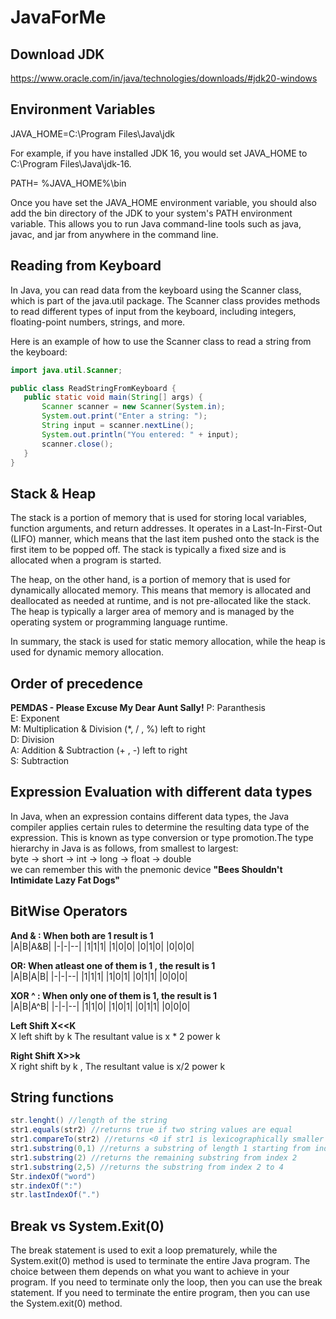 # JavaForMe
## Download JDK
 https://www.oracle.com/in/java/technologies/downloads/#jdk20-windows

## Environment Variables
JAVA_HOME=C:\Program Files\Java\jdk<version>

For example, if you have installed JDK 16, you would set JAVA_HOME to C:\Program Files\Java\jdk-16.

PATH= %JAVA_HOME%\bin

Once you have set the JAVA_HOME environment variable, you should also add the bin directory of the JDK to your system's PATH environment variable. This allows you to run Java command-line tools such as java, javac, and jar from anywhere in the command line. 

 ## Reading from Keyboard
 In Java, you can read data from the keyboard using the Scanner class, which is part of the java.util package. The Scanner class provides methods to read different types of input from the keyboard, including integers, floating-point numbers, strings, and more.

Here is an example of how to use the Scanner class to read a string from the keyboard:
 ```java
 import java.util.Scanner;

public class ReadStringFromKeyboard {
    public static void main(String[] args) {
        Scanner scanner = new Scanner(System.in);
        System.out.print("Enter a string: ");
        String input = scanner.nextLine();
        System.out.println("You entered: " + input);
        scanner.close();
    }
}
```
## Stack & Heap
The stack is a portion of memory that is used for storing local variables, function arguments, and return addresses. It operates in a Last-In-First-Out (LIFO) manner, which means that the last item pushed onto the stack is the first item to be popped off. The stack is typically a fixed size and is allocated when a program is started.

The heap, on the other hand, is a portion of memory that is used for dynamically allocated memory. This means that memory is allocated and deallocated as needed at runtime, and is not pre-allocated like the stack. The heap is typically a larger area of memory and is managed by the operating system or programming language runtime.

In summary, the stack is used for static memory allocation, while the heap is used for dynamic memory allocation.
 
 ## Order of precedence
 **PEMDAS - Please Excuse My Dear Aunt Sally!** 
 P: Paranthesis  
 E: Exponent  
 M: Multiplication & Division (*, / , %) left to right   
 D: Division  
 A: Addition  & Subtraction (+ , -) left to right  
 S: Subtraction  

 ## Expression Evaluation with different data types
In Java, when an expression contains different data types, the Java compiler applies certain rules to determine the resulting data type of the expression. This is known as type conversion or type promotion.The type hierarchy in Java is as follows, from smallest to largest:  
byte -> short -> int -> long -> float -> double  
we can remember this with the pnemonic device  **"Bees Shouldn't Intimidate Lazy Fat Dogs"**  
 
## BitWise Operators
 **And & : When both are 1 result is 1**    
 |A|B|A&B|
 |-|-|--|
 |1|1|1|
 |1|0|0|
 |0|1|0|
 |0|0|0| 
 
**OR: When atleast one of them is 1 , the result is 1**  
 |A|B|A\|B|
 |-|-|--|
 |1|1|1|
 |1|0|1|
 |0|1|1|
 |0|0|0|  
 
 **XOR ^ : When only one of them is 1, the result is 1**  
 |A|B|A^B|
 |-|-|--|
 |1|1|0|
 |1|0|1|
 |0|1|1|
 |0|0|0| 

 **Left Shift X<<K**   
 X left shift by k The resultant value is x * 2 power k  
 
 **Right Shift X>>k**  
 X right shift by k , The resultant value is x/2 power k  

## String functions
```java
str.lenght() //length of the string
str1.equals(str2) //returns true if two string values are equal
str1.compareTo(str2) //returns <0 if str1 is lexicographically smaller than b, >0 if larger, 0 if equal
str1.substring(0,1) //returns a substring of length 1 starting from index 0
str1.substring(2) //returns the remaining substring from index 2
str1.substring(2,5) //returns the substring from index 2 to 4
Str.indexOf("word")
str.indexOf(":")
str.lastIndexOf(".")
````
## Break vs System.Exit(0)
 The break statement is used to exit a loop prematurely, while the System.exit(0) method is used to terminate the entire Java program. The choice between them depends on what you want to achieve in your program. If you need to terminate only the loop, then you can use the break statement. If you need to terminate the entire program, then you can use the System.exit(0) method.
 
